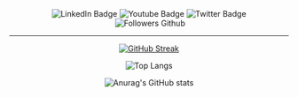 <div id="header" align="center">
  
<div id="badges">
  <img src="https://img.shields.io/badge/LinkedIn-blue?style=for-the-badge&logo=linkedin&logoColor=white" alt="LinkedIn Badge"/>
  <img src="https://img.shields.io/badge/YouTube-red?style=for-the-badge&logo=youtube&logoColor=white" alt="Youtube Badge"/>
  <img src="https://img.shields.io/badge/Twitter-blue?style=for-the-badge&logo=twitter&logoColor=white" alt="Twitter Badge"/>
</div>
<img src="https://komarev.com/ghpvc/?username=acuervoa&style=flat-square&color=blue" alt=""/>
<img src="https://img.shields.io/github/followers/acuervoa?style=social" alt="Followers Github"/>
 
---
<div id="stats">
  
[![GitHub Streak](https://streak-stats.demolab.com?user=acuervoa&theme=highcontrast&border_radius=10&locale=es&background=45%2CEB0000%2C170808)](https://git.io/streak-stats)
  
![Top Langs](https://github-readme-stats.vercel.app/api/top-langs/?username=acuervoa)

![Anurag's GitHub stats](https://github-readme-stats.vercel.app/api?username=acuervoa)
  
  </div>
</div>
